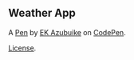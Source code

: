 Weather App
-----------


A [Pen](http://codepen.io/ekazubuike/pen/jBeqgx) by [EK Azubuike](http://codepen.io/ekazubuike) on [CodePen](http://codepen.io/).

[License](http://codepen.io/ekazubuike/pen/jBeqgx/license).